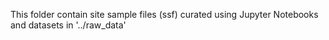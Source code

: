 This folder contain site sample files (ssf) curated using Jupyter Notebooks and datasets in '../raw_data'
